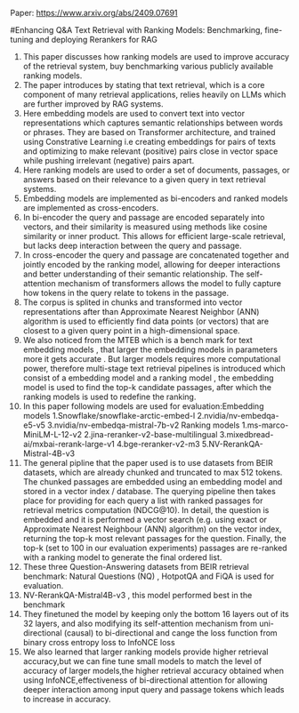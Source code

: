 Paper: https://www.arxiv.org/abs/2409.07691

#Enhancing Q&A Text Retrieval with Ranking Models: Benchmarking, fine-tuning and deploying Rerankers for RAG

1. This paper discusses how ranking models are used to improve accuracy of the retrieval system, buy benchmarking various publicly available ranking models.
2. The paper introduces by stating that text retrieval, which is a core component of many retrieval applications, relies heavily on LLMs which are further improved by RAG systems.
3. Here embedding models are used to convert text into vector representations which captures semantic relationships between words or phrases. They are based on Transformer architecture, and trained using Constrative Learning i.e creating embeddings for pairs of texts and optimizing to make relevant (positive) pairs close in vector space while pushing irrelevant (negative) pairs apart.
4. Here ranking models are used to order a set of documents, passages, or answers based on their relevance to a given query in text retrieval systems.
5. Embedding models are implemented as bi-encoders and ranked models are implemented as cross-encoders.
6. In bi-encoder the query and passage are encoded separately into vectors, and their similarity is measured using methods like cosine similarity or inner product. This allows for efficient large-scale retrieval, but lacks deep interaction between the query and passage.
7. In cross-encoder the query and passage are concatenated together and jointly encoded by the ranking model, allowing for deeper interactions and better understanding of their semantic relationship. The self-attention mechanism of transformers allows the model to fully capture how tokens in the query relate to tokens in the passage.
8. The corpus is splited in chunks and transformed into vector representations after than Approximate Nearest Neighbor (ANN) algorithm is used to efficiently find data points (or vectors) that are closest to a given query point in a high-dimensional space.
9. We also noticed from the MTEB which is a bench mark for text embedding models , that larger the embedding models in parameters more it gets accurate . But larger models requires more computational power, therefore multi-stage text retrieval pipelines is introduced which consist of a embedding model and a ranking model , the embedding model is used to find the top-k candidate passages, after which the ranking models is used to redefine the ranking.
10. In this paper following models are used for evaluation:Embedding models
1.Snowflake/snowflake-arctic-embed-l
2.nvidia/nv-embedqa-e5-v5
3.nvidia/nv-embedqa-mistral-7b-v2
Ranking models
1.ms-marco-MiniLM-L-12-v2
2.jina-reranker-v2-base-multilingual
3.mixedbread-ai/mxbai-rerank-large-v1
4.bge-reranker-v2-m3
5.NV-RerankQA-Mistral-4B-v3
11. The general pipline that the paper used is to use datasets from BEIR  datasets, which are already chunked and truncated to max 512 tokens. The chunked passages are embedded using an embedding model and stored in a vector index / database. The querying pipeline then takes place for providing for each query a list with ranked passages for retrieval metrics computation (NDCG@10). In detail, the question is embedded and it is performed a vector search (e.g. using exact or Approximate Nearest Neighbour (ANN) algorithm) on the vector index, returning the top-k most relevant passages for the question. Finally, the top-k (set to 100 in our evaluation experiments) passages are re-ranked with a ranking model to generate the final ordered list.
12. These three Question-Answering datasets from BEIR retrieval benchmark: Natural Questions (NQ) , HotpotQA and FiQA is used for evaluation.
13. NV-RerankQA-Mistral4B-v3 , this model performed best in the benchmark
14. They finetuned the model by keeping only the bottom 16 layers out of its 32 layers, and also modifying its self-attention mechanism from uni-directional (causal) to bi-directional and cange the loss function from binary cross entropy loss to  InfoNCE loss
15. We also learned that larger ranking models provide higher retrieval accuracy,but we can fine tune small models to match the level of accuracy of larger models,the higher retrieval accuracy obtained when using InfoNCE,effectiveness of bi-directional attention for allowing deeper interaction among input query and passage tokens which leads to increase in accuracy.
